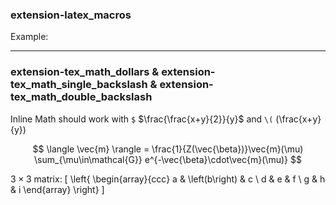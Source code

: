 ### extension-latex_macros

<!-- TODO: Example -->

Example:

----------------------------------------

### extension-tex_math_dollars & extension-tex_math_single_backslash & extension-tex_math_double_backslash

Inline Math should work with `$` $\frac{\frac{x+y}{2}}{y}$
and `\(` \(\frac{x+y}{y}\)

$$
\langle \vec{m} \rangle =
\frac{1}{Z(\vec{\beta})}\vec{m}(\mu)
\sum_{\mu\in\mathcal{G}}
e^{-\vec{\beta}\cdot\vec{m}(\mu)}
$$

$3 \times 3$ matrix:
\[ \left\{ \begin{array}{ccc}
a & \left(b\right) & c \\
d & e & f \\
g & h & i \end{array} \right\}
\]
